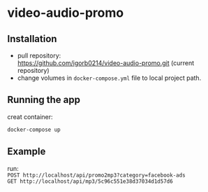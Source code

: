 # video-audio-promo

## Installation
- pull repository:<br/>
https://github.com/igorb0214/video-audio-promo.git (current repository)
- change volumes in `docker-compose.yml` file to local project path.<br/>


## Running the app
creat container:<br/>
```bash
docker-compose up
```
## Example
run:<br/>
`POST http://localhost/api/promo2mp3?category=facebook-ads` <br/>
`GET http://localhost/api/mp3/5c96c551e38d37034d1d57d6` <br/>


